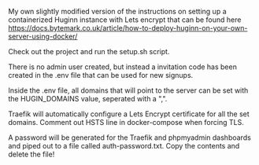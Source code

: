 My own slightly modified version of the instructions on setting up a
containerized Huginn instance with Lets encrypt that can be found here
https://docs.bytemark.co.uk/article/how-to-deploy-huginn-on-your-own-server-using-docker/

Check out the project and run the setup.sh script.

There is no admin user created, but instead a invitation code has been 
created in the .env file that can be used for new signups.

Inside the .env file, all domains that will point to the server can be
set with the HUGIN_DOMAINS value, seperated with a ",".

Traefik will automatically configure a Lets Encrypt certificate for all the set 
domains.
Comment out HSTS line in docker-compose when forcing TLS.

A password will be generated for the Traefik and phpmyadmin dashboards and piped
out to a file called auth-password.txt. Copy the contents and delete the file!